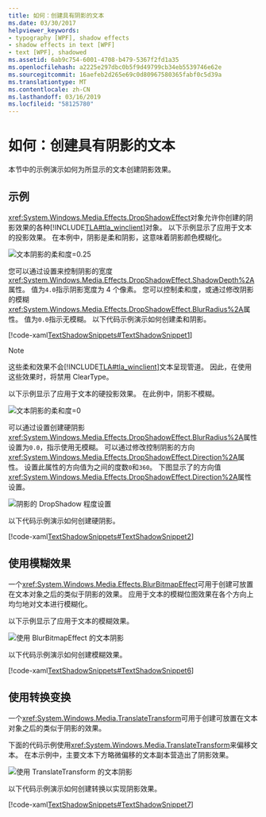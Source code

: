 ```yaml
---
title: 如何：创建具有阴影的文本
ms.date: 03/30/2017
helpviewer_keywords:
- typography [WPF], shadow effects
- shadow effects in text [WPF]
- text [WPF], shadowed
ms.assetid: 6ab9c754-6001-4708-b479-5367f2fd1a35
ms.openlocfilehash: a2225e297dbc0b5f9d49799cb34eb5539746e62e
ms.sourcegitcommit: 16aefeb2d265e69c0d80967580365fabf0c5d39a
ms.translationtype: MT
ms.contentlocale: zh-CN
ms.lasthandoff: 03/16/2019
ms.locfileid: "58125780"
---
```

# <a name="how-to-create-text-with-a-shadow"></a>如何：创建具有阴影的文本
本节中的示例演示如何为所显示的文本创建阴影效果。  
  
## <a name="example"></a>示例  
 <xref:System.Windows.Media.Effects.DropShadowEffect>对象允许你创建的阴影效果的各种[!INCLUDE[TLA#tla_winclient](../../../../includes/tlasharptla-winclient-md.md)]对象。 以下示例显示了应用于文本的投影效果。 在本例中，阴影是柔和阴影，这意味着阴影颜色模糊化。  
  
 ![文本阴影的柔和度&#61;0.25](./media/how-to-create-text-with-a-shadow/drop-shadow-text-effect.jpg) 
  
 您可以通过设置来控制阴影的宽度<xref:System.Windows.Media.Effects.DropShadowEffect.ShadowDepth%2A>属性。 值为`4.0`指示阴影宽度为 4 个像素。 您可以控制柔和度，或通过修改阴影的模糊<xref:System.Windows.Media.Effects.DropShadowEffect.BlurRadius%2A>属性。 值为`0.0`指示无模糊。 以下代码示例演示如何创建柔和阴影。  
  
 [!code-xaml[TextShadowSnippets#TextShadowSnippet1](~/samples/snippets/csharp/VS_Snippets_Wpf/TextShadowSnippets/CS/SingleShadows.xaml#textshadowsnippet1)]  
  
> [!NOTE]
>  这些柔和效果不会[!INCLUDE[TLA#tla_winclient](../../../../includes/tlasharptla-winclient-md.md)]文本呈现管道。 因此，在使用这些效果时，将禁用 ClearType。  
  
 以下示例显示了应用于文本的硬投影效果。 在此例中，阴影不模糊。  
  
 ![文本阴影的柔和度&#61;0](./media/how-to-create-text-with-a-shadow/text-shadow-softness.jpg) 
  
 可以通过设置创建硬阴影<xref:System.Windows.Media.Effects.DropShadowEffect.BlurRadius%2A>属性设置为`0.0`，指示使用无模糊。 可以通过修改控制阴影的方向<xref:System.Windows.Media.Effects.DropShadowEffect.Direction%2A>属性。 设置此属性的方向值为之间的度数`0`和`360`。 下图显示了的方向值<xref:System.Windows.Media.Effects.DropShadowEffect.Direction%2A>属性设置。  
  
 ![阴影的 DropShadow 程度设置](./media/how-to-create-text-with-a-shadow/drop-shadow-degree-setting.png)
  
 以下代码示例演示如何创建硬阴影。  
  
 [!code-xaml[TextShadowSnippets#TextShadowSnippet2](~/samples/snippets/csharp/VS_Snippets_Wpf/TextShadowSnippets/CS/SingleShadows.xaml#textshadowsnippet2)]  
  
## <a name="using-a-blur-effect"></a>使用模糊效果  
 一个<xref:System.Windows.Media.Effects.BlurBitmapEffect>可用于创建可放置在文本对象之后的类似于阴影的效果。 应用于文本的模糊位图效果在各个方向上均匀地对文本进行模糊化。  
  
 以下示例显示了应用于文本的模糊效果。  
  
 ![使用 BlurBitmapEffect 的文本阴影](./media/how-to-create-text-with-a-shadow/text-shadow-blur-effect.jpg)  
  
 以下代码示例演示如何创建模糊效果。  
  
 [!code-xaml[TextShadowSnippets#TextShadowSnippet6](~/samples/snippets/csharp/VS_Snippets_Wpf/TextShadowSnippets/CS/BlurShadows.xaml#textshadowsnippet6)]  
  
## <a name="using-a-translate-transform"></a>使用转换变换  
 一个<xref:System.Windows.Media.TranslateTransform>可用于创建可放置在文本对象之后的类似于阴影的效果。  
  
 下面的代码示例使用<xref:System.Windows.Media.TranslateTransform>来偏移文本。 在本示例中，主要文本下方略微偏移的文本副本营造出了阴影效果。  
  
 ![使用 TranslateTransform 的文本阴影](./media/how-to-create-text-with-a-shadow/text-transform-shadow-effect.jpg)    
  
 以下代码示例演示如何创建转换以实现阴影效果。  
  
 [!code-xaml[TextShadowSnippets#TextShadowSnippet7](~/samples/snippets/csharp/VS_Snippets_Wpf/TextShadowSnippets/CS/TransformShadows.xaml#textshadowsnippet7)]
